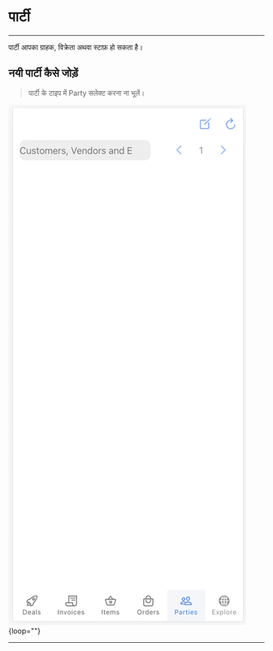 # पार्टी 
---

पार्टी आपका ग्राहक, विक्रेता अथवा स्टाफ़ हो सकता है।

## नयी पार्टी कैसे जोड़ें 

> पार्टी के टाइप में Party सलेक्ट करना ना भूलें।

![how to add a new party mobile](../../resources/new%20party.gif){loop=""}

---